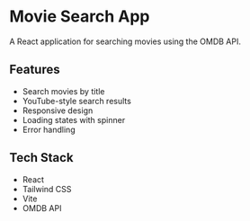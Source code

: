 # Movie Search App

A React application for searching movies using the OMDB API.

## Features
- Search movies by title
- YouTube-style search results
- Responsive design
- Loading states with spinner
- Error handling


## Tech Stack
- React
- Tailwind CSS
- Vite
- OMDB API